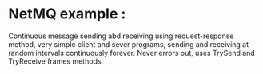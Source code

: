 # NetMQ example :
Continuous message sending abd receiving using request-response method, very simple client and sever programs, sending and receiving at random intervals continuously forever. Never errors out, uses TrySend and TryReceive frames methods.
